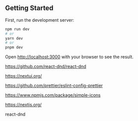 
## Getting Started

First, run the development server:

```bash
npm run dev
# or
yarn dev
# or
pnpm dev
```

Open [http://localhost:3000](http://localhost:3000) with your browser to see the result.


https://github.com/react-dnd/react-dnd

https://nextui.org/

https://github.com/prettier/eslint-config-prettier

https://www.npmjs.com/package/simple-icons

https://nextjs.org/

react-dnd